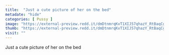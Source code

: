 ```yaml
---
title:  "Just a cute picture of her on the bed"
metadate: "hide"
categories: [ Pussy ]
image: "https://external-preview.redd.it/dmDtnmrqKvT1XIJ57qhazY_RtBaqCg4rOARI6tfVM4c.jpg?auto=webp&s=e3722cc5c132e6aa6e7caf4fe69f8cbdfdac5f9d"
thumb: "https://external-preview.redd.it/dmDtnmrqKvT1XIJ57qhazY_RtBaqCg4rOARI6tfVM4c.jpg?width=1080&crop=smart&auto=webp&s=f4e40ccf4f917121530d9c6119afb83333ca3714"
visit: ""
---
```

Just a cute picture of her on the bed
